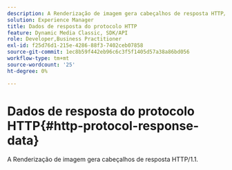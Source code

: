 ```yaml
---
description: A Renderização de imagem gera cabeçalhos de resposta HTTP/1.1.
solution: Experience Manager
title: Dados de resposta do protocolo HTTP
feature: Dynamic Media Classic, SDK/API
role: Developer,Business Practitioner
exl-id: f25d76d1-215e-4286-88f3-7402ceb07858
source-git-commit: 1ec8b59f442eb96c6c3f5f1405d57a38a86bd056
workflow-type: tm+mt
source-wordcount: '25'
ht-degree: 0%

---
```


# Dados de resposta do protocolo HTTP{#http-protocol-response-data}

A Renderização de imagem gera cabeçalhos de resposta HTTP/1.1.
